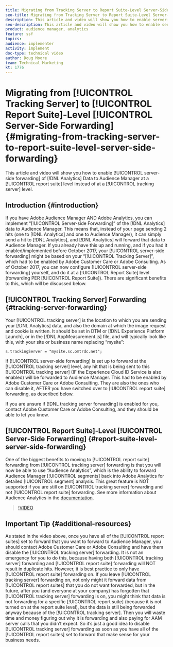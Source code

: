 ```yaml
---
title: Migrating from Tracking Server to Report Suite-Level Server-Side Forwarding
seo-title: Migrating from Tracking Server to Report Suite-Level Server-Side Forwarding
description: This article and video will show you how to enable server-side forwarding of Analytics Data to Audience Manager at a report suite level instead of at a tracking server level.
seo-description: This article and video will show you how to enable server-side forwarding of Analytics Data to Audience Manager at a report suite level instead of at a tracking server level.
product: audience manager, analytics
feature: ssf
topics: 
audience: implementer
activity: implement
doc-type: technical video
author: Doug Moore
team: Technical Marketing
kt: 1776
---
```


# Migrating from [!UICONTROL Tracking Server] to [!UICONTROL Report Suite]-Level [!UICONTROL Server-Side Forwarding] {#migrating-from-tracking-server-to-report-suite-level-server-side-forwarding}

This article and video will show you how to enable [!UICONTROL server-side forwarding] of [!DNL Analytics] Data to Audience Manager at a [!UICONTROL report suite] level instead of at a [!UICONTROL tracking server] level.

## Introduction {#introduction}

If you have Adobe Audience Manager AND Adobe Analytics, you can implement “[!UICONTROL Server-side Forwarding]” of the [!DNL Analytics] data to Audience Manager. This means that, instead of your page sending 2 hits (one to [!DNL Analytics] and one to Audience Manager), it can simply send a hit to [!DNL Analytics], and [!DNL Analytics] will forward that data to Audience Manager. If you already have this up and running, and if you had it enabled/implemented before October 2017, your [!UICONTROL server-side forwarding] might be based on your “[!UICONTROL Tracking Server]”, which had to be enabled by Adobe Customer Care or Adobe Consulting. As of October 2017, you can now configure [!UICONTROL server-side forwarding] yourself, and do it at a [!UICONTROL Report Suite] level (forwarding PER [!UICONTROL Report Suite]). There are significant benefits to this, which will be discussed below.

## [!UICONTROL Tracking Server] Forwarding {#tracking-server-forwarding}

Your [!UICONTROL tracking server] is the location to which you are sending your [!DNL Analytics] data, and also the domain at which the image request and cookie is written. It should be set in DTM or [!DNL Experience Platform Launch], or in the [!DNL AppMeasurement.js] file, and will typically look like this, with your site or business name replacing “mysite”:

`s.trackingServer = "mysite.sc.omtrdc.net";`

If [!UICONTROL server-side forwarding] is set up to forward at the [!UICONTROL tracking server] level, any hit that is being sent to this [!UICONTROL tracking server] (IF the Experience Cloud ID Service is also enabled) will be forwarded to Audience Manager. This had to be enabled by Adobe Customer Care or Adobe Consulting. They are also the ones who can disable it, AFTER you have switched over to [!UICONTROL report suite] forwarding, as described below.

If you are unsure if [!DNL tracking server forwarding] is enabled for you, contact Adobe Customer Care or Adobe Consulting, and they should be able to let you know.

## [!UICONTROL Report Suite]-Level [!UICONTROL Server-Side Forwarding] {#report-suite-level-server-side-forwarding}

One of the biggest benefits to moving to [!UICONTROL report suite] forwarding from [!UICONTROL tracking server] forwarding is that you will now be able to use “Audience Analytics”, which is the ability to forward Audience Manager [!UICONTROL segments] back into Adobe Analytics for detailed [!UICONTROL segment] analysis. This great feature is NOT supported if you are still on [!UICONTROL tracking server] forwarding and not [!UICONTROL report suite] forwarding. See more information about Audience Analytics in the [documentation](https://marketing.adobe.com/resources/help/en_US/analytics/audiences/).

>[!VIDEO](https://video.tv.adobe.com/v/23701/?quality=12)

## Important Tip {#additional-resources}

As stated in the video above, once you have all of the [!UICONTROL report suites] set to forward that you want to forward to Audience Manager, you should contact Adobe Customer Care or Adobe Consulting and have them disable the [!UICONTROL tracking server] forwarding. It is not an emergency for you to do this, because having both [!UICONTROL tracking server] forwarding and [!UICONTROL report suite] forwarding will NOT result in duplicate hits. However, it is best practice to only have [!UICONTROL report suite] forwarding on. If you leave [!UICONTROL tracking server] forwarding on, not only might it forward data from [!UICONTROL report suites] that you do not want forwarded, but in the future, after you (and everyone at your company) has forgotten that [!UICONTROL tracking server] forwarding is on, you might think that data is not forwarding for a specific [!UICONTROL report suite] (because it is not turned on at the report suite level), but the data is still being forwarded anyway because of the [!UICONTROL tracking server]. Then you will waste time and money figuring out why it is forwarding and also paying for AAM server calls that you didn’t expect. So it’s just a good idea to disable [!UICONTROL tracking server] forwarding as soon as you have all of the [!UICONTROL report suites] set to forward that make sense for your business needs.
